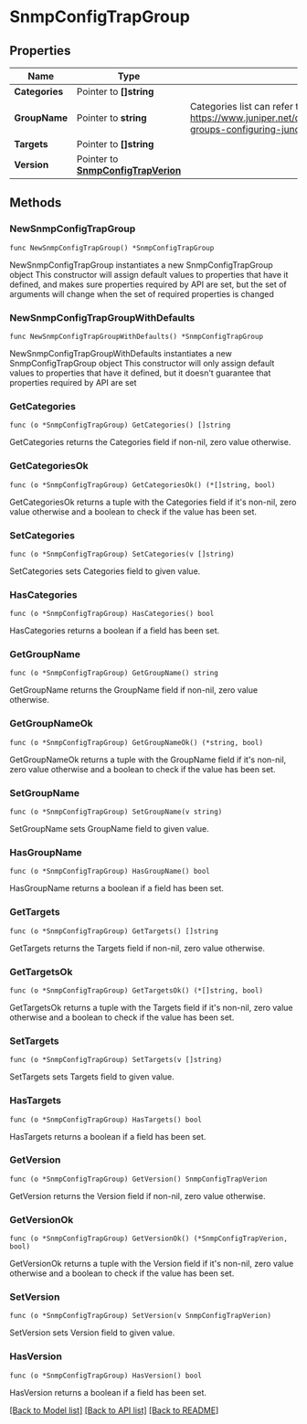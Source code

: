 # SnmpConfigTrapGroup

## Properties

Name | Type | Description | Notes
------------ | ------------- | ------------- | -------------
**Categories** | Pointer to **[]string** |  | [optional] 
**GroupName** | Pointer to **string** | Categories list can refer to https://www.juniper.net/documentation/software/topics/task/configuration/snmp_trap-groups-configuring-junos-nm.html | [optional] 
**Targets** | Pointer to **[]string** |  | [optional] 
**Version** | Pointer to [**SnmpConfigTrapVerion**](SnmpConfigTrapVerion.md) |  | [optional] [default to SNMPCONFIGTRAPVERION_V2]

## Methods

### NewSnmpConfigTrapGroup

`func NewSnmpConfigTrapGroup() *SnmpConfigTrapGroup`

NewSnmpConfigTrapGroup instantiates a new SnmpConfigTrapGroup object
This constructor will assign default values to properties that have it defined,
and makes sure properties required by API are set, but the set of arguments
will change when the set of required properties is changed

### NewSnmpConfigTrapGroupWithDefaults

`func NewSnmpConfigTrapGroupWithDefaults() *SnmpConfigTrapGroup`

NewSnmpConfigTrapGroupWithDefaults instantiates a new SnmpConfigTrapGroup object
This constructor will only assign default values to properties that have it defined,
but it doesn't guarantee that properties required by API are set

### GetCategories

`func (o *SnmpConfigTrapGroup) GetCategories() []string`

GetCategories returns the Categories field if non-nil, zero value otherwise.

### GetCategoriesOk

`func (o *SnmpConfigTrapGroup) GetCategoriesOk() (*[]string, bool)`

GetCategoriesOk returns a tuple with the Categories field if it's non-nil, zero value otherwise
and a boolean to check if the value has been set.

### SetCategories

`func (o *SnmpConfigTrapGroup) SetCategories(v []string)`

SetCategories sets Categories field to given value.

### HasCategories

`func (o *SnmpConfigTrapGroup) HasCategories() bool`

HasCategories returns a boolean if a field has been set.

### GetGroupName

`func (o *SnmpConfigTrapGroup) GetGroupName() string`

GetGroupName returns the GroupName field if non-nil, zero value otherwise.

### GetGroupNameOk

`func (o *SnmpConfigTrapGroup) GetGroupNameOk() (*string, bool)`

GetGroupNameOk returns a tuple with the GroupName field if it's non-nil, zero value otherwise
and a boolean to check if the value has been set.

### SetGroupName

`func (o *SnmpConfigTrapGroup) SetGroupName(v string)`

SetGroupName sets GroupName field to given value.

### HasGroupName

`func (o *SnmpConfigTrapGroup) HasGroupName() bool`

HasGroupName returns a boolean if a field has been set.

### GetTargets

`func (o *SnmpConfigTrapGroup) GetTargets() []string`

GetTargets returns the Targets field if non-nil, zero value otherwise.

### GetTargetsOk

`func (o *SnmpConfigTrapGroup) GetTargetsOk() (*[]string, bool)`

GetTargetsOk returns a tuple with the Targets field if it's non-nil, zero value otherwise
and a boolean to check if the value has been set.

### SetTargets

`func (o *SnmpConfigTrapGroup) SetTargets(v []string)`

SetTargets sets Targets field to given value.

### HasTargets

`func (o *SnmpConfigTrapGroup) HasTargets() bool`

HasTargets returns a boolean if a field has been set.

### GetVersion

`func (o *SnmpConfigTrapGroup) GetVersion() SnmpConfigTrapVerion`

GetVersion returns the Version field if non-nil, zero value otherwise.

### GetVersionOk

`func (o *SnmpConfigTrapGroup) GetVersionOk() (*SnmpConfigTrapVerion, bool)`

GetVersionOk returns a tuple with the Version field if it's non-nil, zero value otherwise
and a boolean to check if the value has been set.

### SetVersion

`func (o *SnmpConfigTrapGroup) SetVersion(v SnmpConfigTrapVerion)`

SetVersion sets Version field to given value.

### HasVersion

`func (o *SnmpConfigTrapGroup) HasVersion() bool`

HasVersion returns a boolean if a field has been set.


[[Back to Model list]](../README.md#documentation-for-models) [[Back to API list]](../README.md#documentation-for-api-endpoints) [[Back to README]](../README.md)



